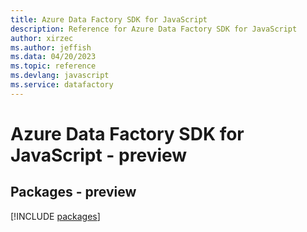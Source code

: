 ```yaml
---
title: Azure Data Factory SDK for JavaScript
description: Reference for Azure Data Factory SDK for JavaScript
author: xirzec
ms.author: jeffish
ms.data: 04/20/2023
ms.topic: reference
ms.devlang: javascript
ms.service: datafactory
---
```

# Azure Data Factory SDK for JavaScript - preview
## Packages - preview
[!INCLUDE [packages](data-factory-index.md)]